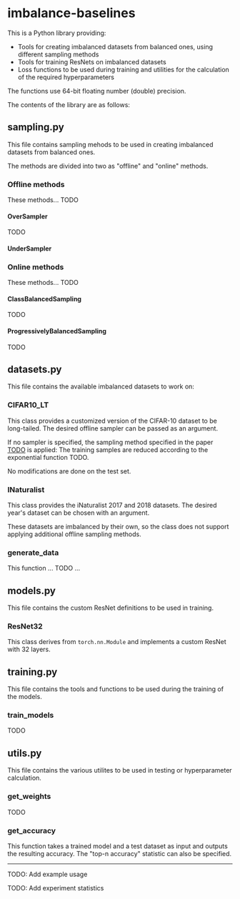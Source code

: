 # imbalance-baselines

This is a Python library providing:
* Tools for creating imbalanced datasets from balanced ones, using different sampling methods
* Tools for training ResNets on imbalanced datasets
* Loss functions to be used during training and utilities for the calculation of the required hyperparameters

The functions use 64-bit floating number (double) precision.

The contents of the library are as follows:

## sampling.py

This file contains sampling mehods to be used in creating imbalanced datasets from balanced ones.

The methods are divided into two as "offline" and "online" methods.

### Offline methods

These methods... TODO

#### OverSampler

TODO

#### UnderSampler

### Online methods

These methods... TODO

#### ClassBalancedSampling

TODO

#### ProgressivelyBalancedSampling

TODO

## datasets.py

This file contains the available imbalanced datasets to work on:
### CIFAR10_LT
This class provides a customized version of the CIFAR-10 dataset to be long-tailed. The desired offline sampler can be passed as an
argument.

If no sampler is specified, the sampling method specified in the paper [TODO](TODO) is applied:
The training samples are reduced according to the exponential function TODO.

No modifications are done on the test set.

### INaturalist

This class provides the iNaturalist 2017 and 2018 datasets. The desired year's dataset can be chosen with an argument.

These datasets are imbalanced by their own, so the class does not support applying additional offline sampling methods. 

### generate_data

This function ... TODO ...

## models.py

This file contains the custom ResNet definitions to be used in training.

### ResNet32

This class derives from `torch.nn.Module` and implements a custom ResNet with 32 layers. 

## training.py

This file contains the tools and functions to be used during the training of the models.

### train_models

TODO

## utils.py

This file contains the various utilites to be used in testing or hyperparameter calculation.

### get_weights

TODO

### get_accuracy

This function takes a trained model and a test dataset as input and outputs the resulting accuracy. The "top-n accuracy"
statistic can also be specified.

---

TODO: Add example usage

TODO: Add experiment statistics
